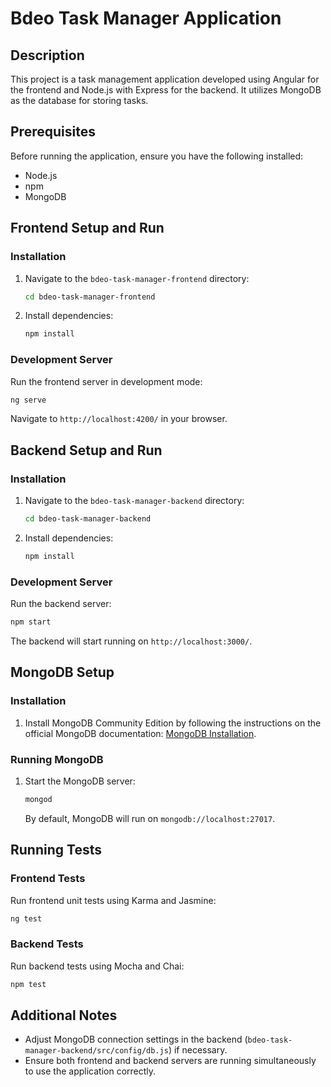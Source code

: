 # Bdeo Task Manager Application

## Description
This project is a task management application developed using Angular for the frontend and Node.js with Express for the backend. It utilizes MongoDB as the database for storing tasks.

## Prerequisites
Before running the application, ensure you have the following installed:
- Node.js
- npm
- MongoDB

## Frontend Setup and Run

### Installation
1. Navigate to the `bdeo-task-manager-frontend` directory:
   ```bash
   cd bdeo-task-manager-frontend
   ```
2. Install dependencies:
   ```bash
   npm install
   ```

### Development Server
Run the frontend server in development mode:
   ```bash
   ng serve
   ```
Navigate to `http://localhost:4200/` in your browser.

## Backend Setup and Run

### Installation
1. Navigate to the `bdeo-task-manager-backend` directory:
   ```bash
   cd bdeo-task-manager-backend
   ```
2. Install dependencies:
   ```bash
   npm install
   ```

### Development Server
Run the backend server:
   ```bash
   npm start
   ```
The backend will start running on `http://localhost:3000/`.

## MongoDB Setup

### Installation
1. Install MongoDB Community Edition by following the instructions on the official MongoDB documentation: [MongoDB Installation](https://docs.mongodb.com/manual/installation/).

### Running MongoDB
1. Start the MongoDB server:
   ```bash
   mongod
   ```
   By default, MongoDB will run on `mongodb://localhost:27017`.

## Running Tests

### Frontend Tests
Run frontend unit tests using Karma and Jasmine:
   ```bash
   ng test
   ```

### Backend Tests
Run backend tests using Mocha and Chai:
   ```bash
   npm test
   ```

## Additional Notes
- Adjust MongoDB connection settings in the backend (`bdeo-task-manager-backend/src/config/db.js`) if necessary.
- Ensure both frontend and backend servers are running simultaneously to use the application correctly.
